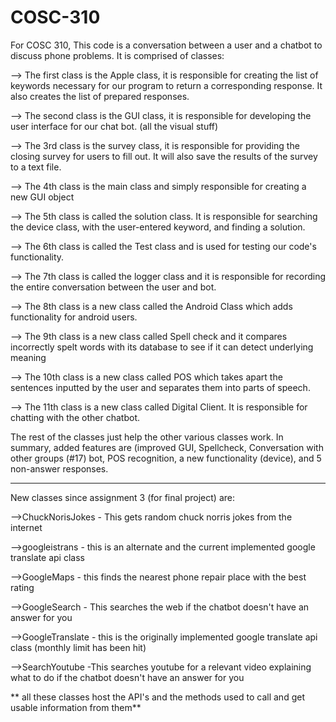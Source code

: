 # COSC-310 
For COSC 310,
This code is a conversation between a user and a chatbot to discuss phone problems. It is comprised of classes:

--> The first class is the Apple class, it is responsible for creating the list of keywords necessary for our program to return a corresponding response. It also creates the list of prepared responses.

--> The second class is the GUI class, it is responsible for developing the user interface for our chat bot. (all the visual stuff)

--> The 3rd class is the survey class, it is responsible for providing the closing survey for users to fill out. It will also save the results of the survey to a text file.

--> The 4th class is the main class and simply responsible for creating a new GUI object

--> The 5th class is called the solution class. It is responsible for searching the device class, with the user-entered keyword, and finding a solution.

--> The 6th class is called the Test class and is used for testing our code's functionality.

--> The 7th class is called the logger class and it is responsible for recording the entire conversation between the user and bot.

--> The 8th class is a new class called the Android Class which adds functionality for android users.

--> The 9th class is a new class called Spell check and it compares incorrectly spelt words with its database to see if it can detect underlying meaning

--> The 10th class is a new class called POS which takes apart the sentences inputted by the user and separates them into parts of speech.

--> The 11th class is a new class called Digital Client. It is responsible for chatting with the other chatbot.

The rest of the classes just help the other various classes work. In summary, added features are (improved GUI, Spellcheck, Conversation with other groups (#17) bot, POS recognition, a new functionality (device), and 5 non-answer responses.


------------------------------------------------------
New classes since assignment 3 (for final project) are:

-->ChuckNorisJokes - This gets random chuck norris jokes from the internet

-->googleistrans - this is an alternate and the current implemented google translate api class

-->GoogleMaps - this finds the nearest phone repair place with the best rating

-->GoogleSearch - This searches the web if the chatbot doesn't have an answer for you

-->GoogleTranslate - this is the originally implemented google translate api class (monthly limit has been hit)

-->SearchYoutube -This searches youtube for a relevant video explaining what to do if the chatbot doesn't have an answer for you

** all these classes host the API's and the methods used to call and get usable information from them**